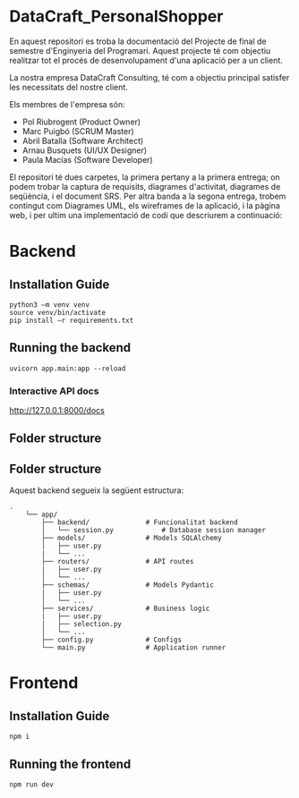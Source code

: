 # DataCraft_PersonalShopper

En aquest repositori es troba la documentació del Projecte de final de semestre d'Enginyeria del Programari.
Aquest projecte té com objectiu realitzar tot el procés de desenvolupament d'una aplicació per a un client.

La nostra empresa DataCraft Consulting, té com a objectiu principal satisfer les necessitats del nostre client.

Els membres de l'empresa són:

- Pol Riubrogent (Product Owner)
- Marc Puigbó (SCRUM Master)
- Abril Batalla (Software Architect)
- Arnau Busquets (UI/UX Designer)
- Paula Macías (Software Developer)

El repositori té dues carpetes, la primera pertany a la primera entrega; on podem trobar la captura de requisits, diagrames d'activitat, diagrames de seqüència, i el document SRS. Per altra banda a la segona entrega, trobem contingut com Diagrames UML, els wireframes de la aplicació, i la pàgina web, i per ultim una implementació de codi que descriurem a continuació:

# Backend
## Installation Guide
```
python3 –m venv venv
source venv/bin/activate
pip install –r requirements.txt
```

## Running the backend
```
uvicorn app.main:app --reload
```
### Interactive API docs
http://127.0.0.1:8000/docs

## Folder structure
## Folder structure
Aquest backend segueix la següent estructura:
```
.
    └── app/
        ├── backend/              # Funcionalitat backend
        │   └── session.py            # Database session manager
        ├── models/               # Models SQLAlchemy 
        │   ├── user.py               
        |   └── ...                  
        ├── routers/              # API routes
        |   ├── user.py
        │   └── ...
        ├── schemas/              # Models Pydantic 
        |   ├── user.py
        │   └── ...
        ├── services/             # Business logic
        |   ├── user.py
        |   ├── selection.py
        │   └── ...
        ├── config.py             # Configs
        └── main.py               # Application runner
```

# Frontend
## Installation Guide
```
npm i
```
## Running the frontend
```
npm run dev
```
